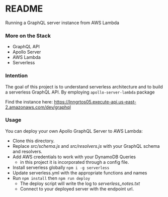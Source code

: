 # README #

Running a GraphQL server instance from AWS Lambda

### More on the Stack ###

* GraphQL API
* Apollo Server
* AWS Lambda
* Serverless

### Intention ###

The goal of this project is to understand serverless architecture and to build a serverless GraphQL API. By employing `apollo-server-lambda` package 

Find the instance here: https://lnngrtos05.execute-api.us-east-2.amazonaws.com/dev/graphql

### Usage ###

You can deploy your own Apollo GraphQL Server to AWS Lambda:

*  Clone this directory.
*  Replace _src/schema.js_ and _src/resolvers.js_ with your GraphQL schema and resolvers.
*  Add AWS credentials to work with your DynamoDB Queries
    *  in this project it is incorporated through a config file.
*  Install serverless globally `npm i -g serverless`
*  Update serverless.yml with the appropriate functions and names
*  Run `npm install` then `npm run deploy`
    *  The deploy script will write the log to *serverless_notes.txt*
    *  Connect to your deployed server with the endpoint url.
